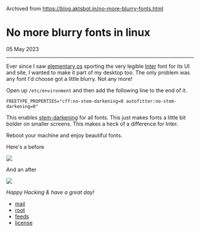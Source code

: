 Archived from https://blog.aktsbot.in/no-more-blurry-fonts.html

# No more blurry fonts in linux

05 May 2023 

* * *

Ever since I saw [elementary os](https://elementary.io/) sporting the very legible [Inter](https://rsms.me/inter/) font for its UI and site, I wanted to make it part of my desktop too. The only problem was any font I'd choose got a little blurry. Not any more!

Open up `/etc/environment` and then add the following line to the end of it.

```
FREETYPE_PROPERTIES="cff:no-stem-darkening=0 autofitter:no-stem-darkening=0"
```

This enables [stem-darkening](https://freetype.org/freetype2/docs/hinting/text-rendering-general.html) for all fonts. This just makes fonts a little bit bolder on smaller screens. This makes a heck of a difference for Inter.

Reboot your machine and enjoy beautiful fonts.

Here's a before

 [![](/img/stem-darkening-off-thumb.png)](/img/stem-darkening-off.png) 

And an after

 [![](/img/stem-darkening-on-thumb.png)](/img/stem-darkening-on.png) 

_Happy Hacking & have a great day!_

*   [mail](mailto:box.ashishk@gmail.com)
*   [root](/)
*   [feeds](rss.xml)
*   [license](http://www.wtfpl.net/)
